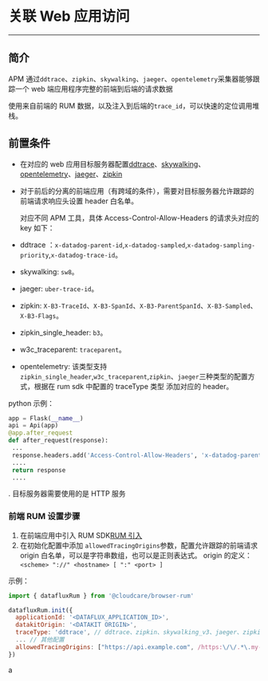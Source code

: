 # 关联 Web 应用访问

---

## 简介

APM 通过`ddtrace`、`zipkin`、`skywalking`、`jaeger`、`opentelemetry`采集器能够跟踪一个 web 端应用程序完整的前端到后端的请求数据

使用来自前端的 RUM 数据，以及注入到后端的`trace_id`，可以快速的定位调用堆栈。

## 前置条件

- 在对应的 web 应用目标服务器配置[ddtrace](../../datakit/ddtrace.md)、[skywalking](../../datakit/skywalking.md)、[opentelemetry](../../datakit/opentelemetry.md)、[jaeger](../../datakit/jaeger.md)、[zipkin](../../datakit/zipkin.md)
- 对于前后的分离的前端应用（有跨域的条件），需要对目标服务器允许跟踪的前端请求响应头设置 header 白名单。

  对应不同 APM 工具，具体 Access-Control-Allow-Headers 的请求头对应的 key 如下：

- ddtrace ：`x-datadog-parent-id`,`x-datadog-sampled`,`x-datadog-sampling-priority`,`x-datadog-trace-id`。
- skywalking: `sw8`。
- jaeger: `uber-trace-id`。
- zipkin: `X-B3-TraceId`、`X-B3-SpanId`、`X-B3-ParentSpanId`、`X-B3-Sampled`、`X-B3-Flags`。
- zipkin_single_header: `b3`。
- w3c_traceparent: `traceparent`。
- opentelemetry: 该类型支持 `zipkin_single_header`,`w3c_traceparent`,`zipkin`、`jaeger`三种类型的配置方式，根据在 rum sdk 中配置的 traceType 类型 添加对应的 header。

python 示例：

```python
app = Flask(__name__)
api = Api(app)
@app.after_request
def after_request(response):
 ...
 response.headers.add('Access-Control-Allow-Headers', 'x-datadog-parent-id,x-datadog-sampled,x-datadog-sampling-priority,x-datadog-trace-id')
 ....
 return response
 ....
```

. 目标服务器需要使用的是 HTTP 服务

### 前端 RUM 设置步骤

1. 在前端应用中引入 RUM SDK[RUM 引入](../../real-user-monitoring/web/app-access.md)
2. 在初始化配置中添加 `allowedTracingOrigins`参数，配置允许跟踪的前端请求 origin 白名单，可以是字符串数组，也可以是正则表达式。 origin 的定义：`<scheme> "://" <hostname> [ ":" <port> ]`

示例：

```javascript
import { datafluxRum } from '@cloudcare/browser-rum'

datafluxRum.init({
  applicationId: '<DATAFLUX_APPLICATION_ID>',
  datakitOrigin: '<DATAKIT ORIGIN>',
  traceType: 'ddtrace', // ddtrace、zipkin、skywalking_v3、jaeger、zipkin_single_header、w3c_traceparent
  ... // 其他配置
  allowedTracingOrigins: ["https://api.example.com", /https:\/\/.*\.my-api-domain\.com/]
})
```

a
